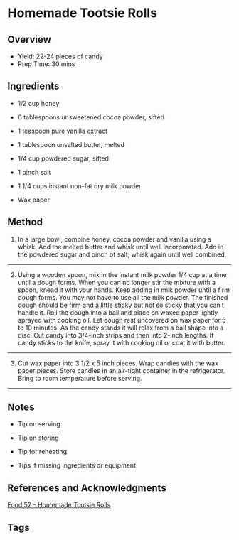 # Homemade Tootsie Rolls

## Overview

- Yield: 22-24 pieces of candy
- Prep Time: 30 mins

## Ingredients

- 1/2 cup honey

- 6 tablespoons unsweetened cocoa powder, sifted

- 1 teaspoon pure vanilla extract

- 1 tablespoon unsalted butter, melted

- 1/4 cup powdered sugar, sifted

- 1 pinch salt

- 1 1/4 cups instant non-fat dry milk powder

- Wax paper

## Method

1. In a large bowl, combine honey, cocoa powder and vanilla using a whisk. Add the melted butter and whisk until well incorporated. Add in the powdered sugar and pinch of salt; whisk again until well combined.
---

2. Using a wooden spoon, mix in the instant milk powder 1/4 cup at a time until a dough forms. When you can no longer stir the mixture with a spoon, knead it with your hands. Keep adding in milk powder until a firm dough forms. You may not have to use all the milk powder. The finished dough should be firm and a little sticky but not so sticky that you can’t handle it. Roll the dough into a ball and place on waxed paper lightly sprayed with cooking oil. Let dough rest uncovered on wax paper for 5 to 10 minutes. As the candy stands it will relax from a ball shape into a disc. Cut candy into 3/4-inch strips and then into 2-inch lengths. If candy sticks to the knife, spray it with cooking oil or coat it with butter.
---

3. Cut wax paper into 3 1/2 x 5 inch pieces. Wrap candies with the wax paper pieces. Store candies in an air-tight container in the refrigerator. Bring to room temperature before serving.
---

## Notes

- Tip on serving

- Tip on storing

- Tip for reheating

- Tips if missing ingredients or equipment

## References and Acknowledgments

[Food 52 - Homemade Tootsie Rolls](http://food52.com/recipes/19428-homemade-tootsie-rolls)

## Tags


